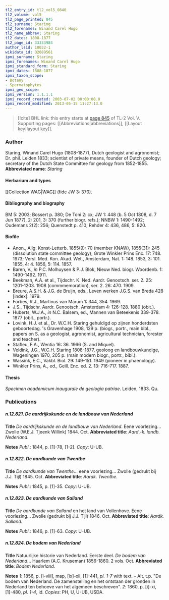 ```yaml
---
tl2_entry_id: tl2_vol5_0840
tl2_volume: vol5
tl2_page_printed: 845
tl2_surname: Staring
tl2_forenames: Winand Carel Hugo
tl2_name_abbrev: Staring
tl2_dates: 1808-1877
tl2_page_id: 33333984
author_lsid: 10032-1
wikidata_id: Q2089561
ipni_surname: Staring
ipni_forenames: Winand Carel Hugo
ipni_standard_form: Staring
ipni_dates: 1808-1877
ipni_taxon_scope: 
- Botany
- Spermatophytes
ipni_geo_scope: 
ipni_version: 1.1.1.1
ipni_record_created: 2003-07-02 00:00:00.0
ipni_record_modified: 2013-05-15 11:27:13.0
---
```



> [!cite] BHL link: this entry starts at [page 845](https://www.biodiversitylibrary.org/page/33333984) of TL-2 Vol. V.
> Supporting pages: [[Abbreviations|abbreviations]], [[Layout key|layout key]].

### Author

Staring, Winand Carel Hugo (1808-1877), Dutch geologist and agronomist; Dr. phil. Leiden 1833; scientist of private means, founder of Dutch geology; secretary of the Dutch State Committee for geology from 1852-1855. 
**Abbreviated name**: *Staring*

#### Herbarium and types

[[Collection WAG|WAG]] (fide JW 3: 370).

#### Bibliography and biography

BM 5: 2003; Bossert p. 380; De Toni 2: cx; JW 1: 448 (b. 5 Oct 1808, d. 7 Jun 1877), 2: 201, 3: 370 (further biogr. refs.); NNBW 1: 1490-1492; Oudemans 2(2): 256; Quenstedt p. 410; Rehder 4: 436, 486, 5: 820.

#### Biofile

- Anon., Allg. Konst-Letterb. 1855(9): 70 (member KNAW), 1855(31): 245 (dissolution state committee geology); Grote Winkler Prins Enc. 17: 748. 1973; Versl. Med. Kon. Akad. Wet., Amsterdam, Nat. 1: 148. 1853, 3: 101. 1855, 4: 4. 1856, 5: 114. 1857.
- Baren, V., *in* P.C. Molhuysen & P.J. Blok, Nieuw Ned. biogr. Woordenb. 1: 1490-1492. 1911.
- Beekman, A.A. et al., Tijdschr. K. Ned. Aardr. Genootsch. ser. 2. 25: 1201-1203. 1908 (commmemoration), ser. 2. 26: 470. 1909.
- Breure, A.S.H. & J.G. de Bruijn, eds., Leven werken J.G.S. van Breda 428 \[index\]. 1979.
- Forbes, R.J., Martinus van Marum 1: 344, 354. 1969.
- J.S., Tijdschr. Aardr. Genootsch. Amsterdam 4: 126-128. 1880 (obit.).
- Huberts, W.J.A., *in* N.C. Balsem, ed., Mannen van Beteekenis 339-378. 1877 (obit., portr.).
- Lovink, H.J. et al., Dr. W.C.H. Staring gehuldigd op zijnen honderdsten geboortedag. 's Gravenhage 1908, 129 p. (biogr., portr., main bibl., papers on S. as a geologist, agronomist, agricultural technician, forester and teacher).
- Stafleu, F.A., Wentia 16: 36. 1966 (S. and Miquel).
- Veldink, J.G., W.C.H. Staring 1808-1877, geoloog en landbouwkundige, Wageningen 1970, 205 p. (main modern biogr., portr., bibl.).
- Wassink, E.C., Vakbl. Biol. 29: 149-151. 1949 (pioneer in phaenology).
- Winkler Prins, A., ed., Geill. Enc. ed. 2. 13: 716-717. 1887.

#### Thesis

*Specimen academicum inaugurale de geologia patriae*. Leiden, 1833. Qu.

### Publications

##### n.12.821. De aardrijkskunde en de landbouw van Nederland

**Title**
*De aardrijkskunde en de landbouw van Nederland*. Eene voorlezing... Zwolle (W.E.J. Tjeenk Willink) 1844. Oct.
**Abbreviated title**: *Aard*.-*k. landb. Nederland*.

**Notes**
*Publ*.: 1844, p. \[1\]-78, \[1-2\]. *Copy*: U-UB.

##### n.12.822. De aardkunde van Twenthe

**Title**
*De aardkunde van Twenthe*... eene voorlezing... Zwolle (gedrukt bij J.J. Tijl) 1845. Oct.
**Abbreviated title**: *Aardk. Twenthe*.

**Notes**
*Publ*.: 1845, p. \[1\]-35. *Copy*: U-UB.

##### n.12.823. De aardkunde van Salland

**Title**
*De aardkunde van Salland* en het land van Vollenhove. Eene voorlezing... Zwolle (gedrukt bij J.J. Tijl) 1846. Oct.
**Abbreviated title**: *Aardk. Salland*.

**Notes**
*Publ*.: 1846, p. \[1\]-63. *Copy*: U-UB.

##### n.12.824. De bodem van Nederland

**Title**
Natuurlijke historie van Nederland. Eerste deel. *De bodem van Nederland*... Haarlem (A.C. Kruseman) 1856-1860. 2 vols. Oct.
**Abbreviated title**: *Bodem Nederland*.

**Notes**
*1*: 1856, p. \[i-viii\], map, \[ix\]-xii, \[1\]-441, *pl. 1-7* with text. – Alt. t.p. "De bodem van Nederland. De zamenstelling en het ontstaan der gronden in Nederland ten behoeve van het algemeen beschreven".
*2*: 1860, p. \[i\]-xi, \[1\]-480, *pl. 1-4*, id.
*Copies*: PH, U, U-UB, USDA.

